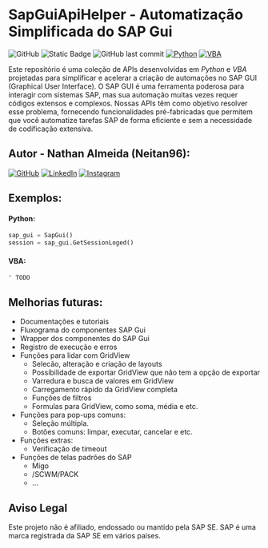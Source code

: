 # SapGuiApiHelper - Automatização Simplificada do SAP Gui

![GitHub](https://img.shields.io/github/license/Neitan96/SapGuiApiHelper)
![Static Badge](https://img.shields.io/badge/version-Alpha%200.2-blue)
![GitHub last commit](https://img.shields.io/github/last-commit/Neitan96/SapGuiApiHelper)
[![Python](https://img.shields.io/badge/python-3.9.6%2B-blue)](https://www.python.org/downloads/release/python-396/)
[![VBA](https://img.shields.io/badge/VBA-Excel-green)](https://docs.microsoft.com/en-us/office/vba/api/overview/excel)

Este repositório é uma coleção de APIs desenvolvidas em *Python* e *VBA* projetadas para simplificar e acelerar a criação de automações no SAP GUI (Graphical User Interface). O SAP GUI é uma ferramenta poderosa para interagir com sistemas SAP, mas sua automação muitas vezes requer códigos extensos e complexos. Nossas APIs têm como objetivo resolver esse problema, fornecendo funcionalidades pré-fabricadas que permitem que você automatize tarefas SAP de forma eficiente e sem a necessidade de codificação extensiva.

## Autor - **Nathan Almeida** (Neitan96):

[![GitHub](https://img.shields.io/badge/GitHub-Profile-black?style=flat&logo=github)](https://github.com/Neitan96)
[![LinkedIn](https://img.shields.io/badge/LinkedIn-Profile-blue?style=flat&logo=linkedin)](https://www.linkedin.com/in/neitan96/)
[![Instagram](https://img.shields.io/badge/Instagram-Profile-orange?style=flat&logo=instagram)](https://www.instagram.com/neitan96/)

## Exemplos:

#### **Python:**
```python
sap_gui = SapGui()
session = sap_gui.GetSessionLoged()
```

#### **VBA:**
```vbs
' TODO
```

## Melhorias futuras:
* Documentações e tutoriais
* Fluxograma do componentes SAP Gui
* Wrapper dos componentes do SAP Gui
* Registro de execução e erros
* Funções para lidar com GridView
  * Selecão, alteração e criação de layouts
  * Possibilidade de exportar GridView que não tem a opção de exportar
  * Varredura e busca de valores em GridView
  * Carregamento rápido da GridView completa
  * Funções de filtros
  * Formulas para GridView, como soma, média e etc.
* Funções para pop-ups comuns:
  * Seleção múltipla.
  * Botões comuns: limpar, executar, cancelar e etc.
* Funções extras:
  * Verificação de timeout
* Funções de telas padrões do SAP
  * Migo
  * /SCWM/PACK
  * ...

## Aviso Legal

Este projeto não é afiliado, endossado ou mantido pela SAP SE. SAP é uma marca registrada da SAP SE em vários países.